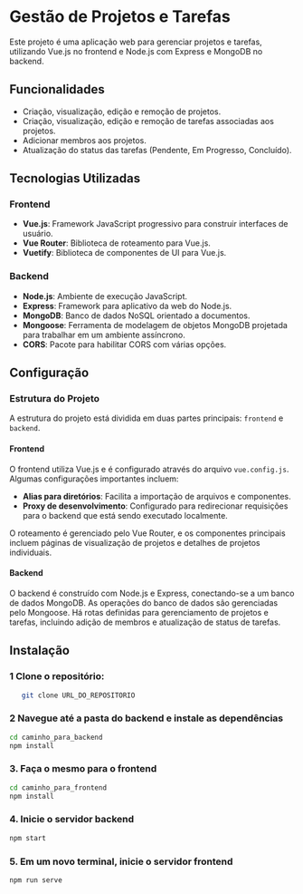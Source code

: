 # Gestão de Projetos e Tarefas

Este projeto é uma aplicação web para gerenciar projetos e tarefas, utilizando Vue.js no frontend e Node.js com Express e MongoDB no backend.

## Funcionalidades

- Criação, visualização, edição e remoção de projetos.
- Criação, visualização, edição e remoção de tarefas associadas aos projetos.
- Adicionar membros aos projetos.
- Atualização do status das tarefas (Pendente, Em Progresso, Concluído).

## Tecnologias Utilizadas

### Frontend
- **Vue.js**: Framework JavaScript progressivo para construir interfaces de usuário.
- **Vue Router**: Biblioteca de roteamento para Vue.js.
- **Vuetify**: Biblioteca de componentes de UI para Vue.js.

### Backend
- **Node.js**: Ambiente de execução JavaScript.
- **Express**: Framework para aplicativo da web do Node.js.
- **MongoDB**: Banco de dados NoSQL orientado a documentos.
- **Mongoose**: Ferramenta de modelagem de objetos MongoDB projetada para trabalhar em um ambiente assíncrono.
- **CORS**: Pacote para habilitar CORS com várias opções.

## Configuração

### Estrutura do Projeto

A estrutura do projeto está dividida em duas partes principais: `frontend` e `backend`.

#### Frontend

O frontend utiliza Vue.js e é configurado através do arquivo `vue.config.js`. Algumas configurações importantes incluem:

- **Alias para diretórios**: Facilita a importação de arquivos e componentes.
- **Proxy de desenvolvimento**: Configurado para redirecionar requisições para o backend que está sendo executado localmente.

O roteamento é gerenciado pelo Vue Router, e os componentes principais incluem páginas de visualização de projetos e detalhes de projetos individuais.

#### Backend

O backend é construído com Node.js e Express, conectando-se a um banco de dados MongoDB. As operações do banco de dados são gerenciadas pelo Mongoose. Há rotas definidas para gerenciamento de projetos e tarefas, incluindo adição de membros e atualização de status de tarefas.

## Instalação

### 1 Clone o repositório:
```bash
   git clone URL_DO_REPOSITORIO
```

### 2 Navegue até a pasta do backend e instale as dependências

```bash
cd caminho_para_backend
npm install
```

### 3. Faça o mesmo para o frontend

```bash
cd caminho_para_frontend
npm install

```

### 4. Inicie o servidor backend


```bash
npm start
```
### 5. Em um novo terminal, inicie o servidor frontend

```bash
npm run serve
```